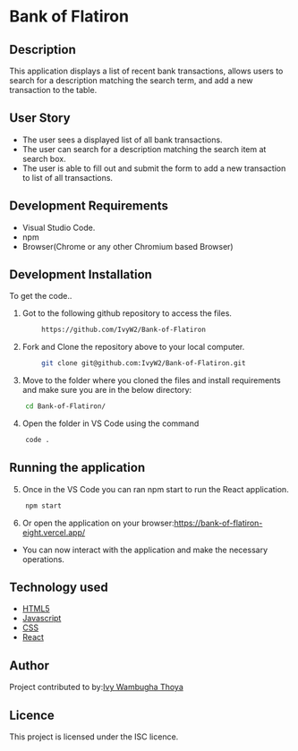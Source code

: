 # Bank of Flatiron
## Description
This application displays a list of recent bank transactions, allows users to search for a description matching the search term, and add a new transaction to the table.

## User Story
- The user sees a displayed list of all bank transactions.
- The user can search for a description matching the search item at search box.
- The user is able to fill out and submit the form to add a new transaction to list of all transactions.

## Development Requirements
- Visual Studio Code.
- npm
- Browser(Chrome or any other Chromium based Browser)

## Development Installation
To get the code..

1. Got to the following github repository to access the files.
```bash
        https://github.com/IvyW2/Bank-of-Flatiron
```

2. Fork and Clone the repository above to your local computer.
```bash
        git clone git@github.com:IvyW2/Bank-of-Flatiron.git
```
3. Move to the folder where you cloned the files and install requirements and make sure you are in the below directory:
```bash
    cd Bank-of-Flatiron/
```
4. Open the folder in VS Code using the command
```bash
    code .
```
## Running the application
5. Once in the VS Code you can ran npm start to run the React application.
```bash
    npm start
```
6. Or open the application on your browser:https://bank-of-flatiron-eight.vercel.app/
- You can now interact with the application and make the necessary operations.

## Technology used
- [HTML5](https://www.python.org/)
- [Javascript](https://www.heroku.com/)
- [CSS](https://www.heroku.com/)
- [React](https://reactjs.org/)

## Author
Project contributed to by:[Ivy Wambugha Thoya](https://github.com/IvyW2/)

## Licence
This project is licensed under the ISC licence.